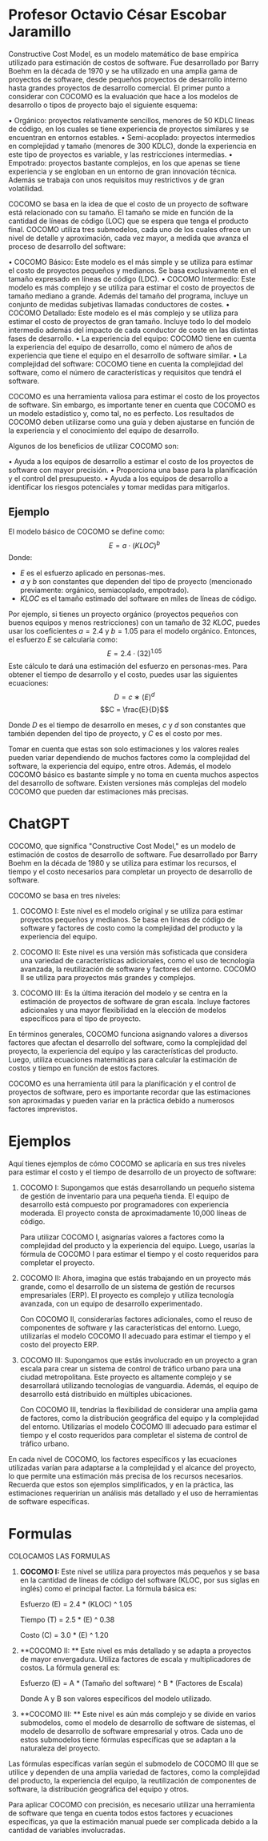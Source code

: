 # Profesor Octavio César Escobar Jaramillo
Constructive Cost Model, es un modelo matemático de base empírica utilizado para estimación de costos de software. Fue desarrollado por Barry Boehm en la década de 1970 y se ha utilizado en una amplia gama de proyectos de software, desde pequeños proyectos de desarrollo interno hasta grandes proyectos de desarrollo comercial. El primer punto a considerar con COCOMO es la evaluación que hace a los modelos de desarrollo o tipos de proyecto bajo el siguiente esquema:

• Orgánico: proyectos relativamente sencillos, menores de 50 KDLC líneas de código, en los cuales se tiene experiencia de proyectos similares y se encuentran en entornos estables.
• Semi-acoplado: proyectos intermedios en complejidad y tamaño (menores de 300 KDLC), donde la experiencia en este tipo de proyectos es variable, y las restricciones intermedias.
• Empotrado: proyectos bastante complejos, en los que apenas se tiene experiencia y se engloban en un entorno de gran innovación técnica. Además se trabaja con unos requisitos muy restrictivos y de gran volatilidad.

COCOMO se basa en la idea de que el costo de un proyecto de software está relacionado con su tamaño. El tamaño se mide en función de la cantidad de líneas de código (LOC) que se espera que tenga el producto final. COCOMO utiliza tres submodelos, cada uno de los cuales ofrece un nivel de detalle y aproximación, cada vez mayor, a medida que avanza el proceso de desarrollo del software:

• COCOMO Básico: Este modelo es el más simple y se utiliza para estimar el costo de proyectos pequeños y medianos. Se basa exclusivamente en el tamaño expresado en líneas de código (LDC).
• COCOMO Intermedio: Este modelo es más complejo y se utiliza para estimar el costo de proyectos de tamaño mediano a grande. Además del tamaño del programa, incluye un conjunto de medidas subjetivas llamadas conductores de costes.
• COCOMO Detallado: Este modelo es el más complejo y se utiliza para estimar el costo de proyectos de gran tamaño. Incluye todo lo del modelo intermedio además del impacto de cada conductor de coste en las distintas fases de desarrollo.
• La experiencia del equipo: COCOMO tiene en cuenta la experiencia del equipo de desarrollo, como el número de años de experiencia que tiene el equipo en el desarrollo de software similar.
• La complejidad del software: COCOMO tiene en cuenta la complejidad del software, como el número de características y requisitos que tendrá el software.

COCOMO es una herramienta valiosa para estimar el costo de los proyectos de software. Sin embargo, es importante tener en cuenta que COCOMO es un modelo estadístico y, como tal, no es perfecto. Los resultados de COCOMO deben utilizarse como una guía y deben ajustarse en función de la experiencia y el conocimiento del equipo de desarrollo.

Algunos de los beneficios de utilizar COCOMO son:

• Ayuda a los equipos de desarrollo a estimar el costo de los proyectos de software con mayor precisión.
• Proporciona una base para la planificación y el control del presupuesto.
• Ayuda a los equipos de desarrollo a identificar los riesgos potenciales y tomar medidas para mitigarlos.

## Ejemplo
El modelo básico de COCOMO se define como:
$$E = a \cdot (KLOC)^b$$
Donde:
- $E$ es el esfuerzo aplicado en personas-mes.
- $a$ y $b$ son constantes que dependen del tipo de proyecto (mencionado previamente: orgánico, semiacoplado, empotrado).
- $KLOC$ es el tamaño estimado del software en miles de líneas de código.

Por ejemplo, si tienes un proyecto orgánico (proyectos pequeños con buenos equipos y menos restricciones) con un tamaño de $32\ KLOC$, puedes usar los coeficientes $a=2.4$ y $b=1.05$ para el modelo orgánico. Entonces, el esfuerzo $E$ se calcularía como:
$$E = 2.4 \cdot (32)^{1.05}$$
Este cálculo te dará una estimación del esfuerzo en personas-mes. Para obtener el tiempo de desarrollo y el costo, puedes usar las siguientes ecuaciones:
$$D = c ∗(E)^d$$
$$C = \frac{E}{D}$$


Donde $D$ es el tiempo de desarrollo en meses, $c$ y $d$ son constantes que también dependen del tipo de proyecto, y $C$ es el costo por mes.

Tomar en cuenta que estas son solo estimaciones y los valores reales pueden variar dependiendo de muchos factores como la complejidad del software, la experiencia del equipo, entre otros. Además, el modelo COCOMO básico es bastante simple y no toma en cuenta muchos aspectos del desarrollo de software. Existen versiones más complejas del modelo COCOMO que pueden dar estimaciones más precisas.
# ChatGPT
COCOMO, que significa "Constructive Cost Model," es un modelo de estimación de costos de desarrollo de software. Fue desarrollado por Barry Boehm en la década de 1980 y se utiliza para estimar los recursos, el tiempo y el costo necesarios para completar un proyecto de desarrollo de software.

COCOMO se basa en tres niveles:

1. COCOMO I: Este nivel es el modelo original y se utiliza para estimar proyectos pequeños y medianos. Se basa en líneas de código de software y factores de costo como la complejidad del producto y la experiencia del equipo.

2. COCOMO II: Este nivel es una versión más sofisticada que considera una variedad de características adicionales, como el uso de tecnología avanzada, la reutilización de software y factores del entorno. COCOMO II se utiliza para proyectos más grandes y complejos.

3. COCOMO III: Es la última iteración del modelo y se centra en la estimación de proyectos de software de gran escala. Incluye factores adicionales y una mayor flexibilidad en la elección de modelos específicos para el tipo de proyecto.

En términos generales, COCOMO funciona asignando valores a diversos factores que afectan el desarrollo del software, como la complejidad del proyecto, la experiencia del equipo y las características del producto. Luego, utiliza ecuaciones matemáticas para calcular la estimación de costos y tiempo en función de estos factores.

COCOMO es una herramienta útil para la planificación y el control de proyectos de software, pero es importante recordar que las estimaciones son aproximadas y pueden variar en la práctica debido a numerosos factores imprevistos.
# Ejemplos
Aquí tienes ejemplos de cómo COCOMO se aplicaría en sus tres niveles para estimar el costo y el tiempo de desarrollo de un proyecto de software:

1. COCOMO I:
   Supongamos que estás desarrollando un pequeño sistema de gestión de inventario para una pequeña tienda. El equipo de desarrollo está compuesto por programadores con experiencia moderada. El proyecto consta de aproximadamente 10,000 líneas de código.

   Para utilizar COCOMO I, asignarías valores a factores como la complejidad del producto y la experiencia del equipo. Luego, usarías la fórmula de COCOMO I para estimar el tiempo y el costo requeridos para completar el proyecto.

2. COCOMO II:
   Ahora, imagina que estás trabajando en un proyecto más grande, como el desarrollo de un sistema de gestión de recursos empresariales (ERP). El proyecto es complejo y utiliza tecnología avanzada, con un equipo de desarrollo experimentado.

   Con COCOMO II, considerarías factores adicionales, como el reuso de componentes de software y las características del entorno. Luego, utilizarías el modelo COCOMO II adecuado para estimar el tiempo y el costo del proyecto ERP.

3. COCOMO III:
   Supongamos que estás involucrado en un proyecto a gran escala para crear un sistema de control de tráfico urbano para una ciudad metropolitana. Este proyecto es altamente complejo y se desarrollará utilizando tecnologías de vanguardia. Además, el equipo de desarrollo está distribuido en múltiples ubicaciones.

   Con COCOMO III, tendrías la flexibilidad de considerar una amplia gama de factores, como la distribución geográfica del equipo y la complejidad del entorno. Utilizarías el modelo COCOMO III adecuado para estimar el tiempo y el costo requeridos para completar el sistema de control de tráfico urbano.

En cada nivel de COCOMO, los factores específicos y las ecuaciones utilizadas varían para adaptarse a la complejidad y el alcance del proyecto, lo que permite una estimación más precisa de los recursos necesarios. Recuerda que estos son ejemplos simplificados, y en la práctica, las estimaciones requerirían un análisis más detallado y el uso de herramientas de software específicas.
# Formulas
COLOCAMOS LAS FORMULAS
1. **COCOMO I:** Este nivel se utiliza para proyectos más pequeños y se basa en la cantidad de líneas de código del software (KLOC, por sus siglas en inglés) como el principal factor. La fórmula básica es:

   Esfuerzo (E) = 2.4 * (KLOC) ^ 1.05

   Tiempo (T) = 2.5 * (E) ^ 0.38

   Costo (C) = 3.0 * (E) ^ 1.20

2. **COCOMO II: ** Este nivel es más detallado y se adapta a proyectos de mayor envergadura. Utiliza factores de escala y multiplicadores de costos. La fórmula general es:

   Esfuerzo (E) = A * (Tamaño del software) ^ B * (Factores de Escala)

   Donde A y B son valores específicos del modelo utilizado.

3. **COCOMO III: ** Este nivel es aún más complejo y se divide en varios submodelos, como el modelo de desarrollo de software de sistemas, el modelo de desarrollo de software empresarial y otros. Cada uno de estos submodelos tiene fórmulas específicas que se adaptan a la naturaleza del proyecto.

Las fórmulas específicas varían según el submodelo de COCOMO III que se utilice y dependen de una amplia variedad de factores, como la complejidad del producto, la experiencia del equipo, la reutilización de componentes de software, la distribución geográfica del equipo y otros.

Para aplicar COCOMO con precisión, es necesario utilizar una herramienta de software que tenga en cuenta todos estos factores y ecuaciones específicas, ya que la estimación manual puede ser complicada debido a la cantidad de variables involucradas.